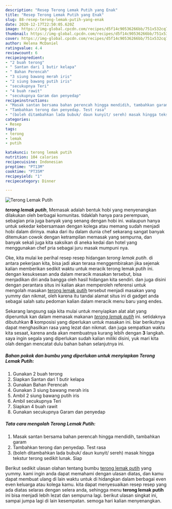 ```yaml
---
description: "Resep Terong Lemak Putih yang Enak"
title: "Resep Terong Lemak Putih yang Enak"
slug: 88-resep-terong-lemak-putih-yang-enak
date: 2020-12-17T22:50:05.620Z
image: https://img-global.cpcdn.com/recipes/d5f14c90536266bb/751x532cq70/terong-lemak-putih-foto-resep-utama.jpg
thumbnail: https://img-global.cpcdn.com/recipes/d5f14c90536266bb/751x532cq70/terong-lemak-putih-foto-resep-utama.jpg
cover: https://img-global.cpcdn.com/recipes/d5f14c90536266bb/751x532cq70/terong-lemak-putih-foto-resep-utama.jpg
author: Helena McDaniel
ratingvalue: 4.4
reviewcount: 6
recipeingredient:
- "2 buah terong"
- " Santan dari 1 butir kelapa"
- " Bahan Perencah"
- "3 siung bawang merah iris"
- "2 siung bawang putih iris"
- "secukupnya Teri"
- "4 buah rawit"
- "secukupnya Garam dan penyedap"
recipeinstructions:
- "Masak santan bersama bahan perencah hingga mendidih, tambahkan garam"
- "Tambahkan terong dan penyedap. Test rasa"
- "(boleh ditambahkan lada bubuk/ daun kunyit/ sereh) masak hingga tekstur terong sedikit lunak. Siap"
categories:
- Resep
tags:
- terong
- lemak
- putih

katakunci: terong lemak putih 
nutrition: 104 calories
recipecuisine: Indonesian
preptime: "PT13M"
cooktime: "PT35M"
recipeyield: "1"
recipecategory: Dinner

---
```



![Terong Lemak Putih](https://img-global.cpcdn.com/recipes/d5f14c90536266bb/751x532cq70/terong-lemak-putih-foto-resep-utama.jpg)

<b><i>terong lemak putih</i></b>, Memasak adalah bentuk hobi yang menyenangkan dilakukan oleh berbagai komunitas. tidaklah hanya para perempuan, sebagian pria juga banyak yang senang dengan hobi ini. walaupun hanya untuk sekedar kebersamaan dengan kolega atau memang sudah menjadi hobi dalam dirinya. maka dari itu dalam dunia chef sekarang sangat banyak ditemukan cowok dengan ketrampilan memasak yang sempurna, dan banyak sekali juga kita saksikan di aneka kedai dan hotel yang menggunakan chef pria sebagai juru masak mumpuni nya.

Oke, kita mulai ke perihal resep resep hidangan <i>terong lemak putih</i>. di antara pekerjaan kita, bisa jadi akan terasa menggembirakan jika sejenak kalian memberikan sedikit waktu untuk meracik terong lemak putih ini. dengan kesuksesan anda dalam meracik masakan tersebut, bisa menjadikan diri anda bangga oleh hasil hidangan kita sendiri. dan juga disini dengan perantara situs ini kalian akan memperoleh referensi untuk mengolah masakan <u>terong lemak putih</u> tersebut menjadi masakan yang yummy dan nikmat, oleh karena itu tandai alamat situs ini di gadget anda sebagai salah satu pedoman kalian dalam meracik menu baru yang endes.




Sekarang langsung saja kita mulai untuk menyiapkan alat alat yang diperuntuk kan dalam memasak makanan <u><i>terong lemak putih</i></u> ini. setidaknya dibutuhkan <b>8</b> komposisi yang diperlukan untuk masakan ini. biar berikutnya dapat menghasilkan rasa yang lezat dan nikmat. dan juga sempatkan waktu kita sesaat, karena anda akan membuatnya kurang lebih dengan <b>3</b> langkah. saya ingin segala yang diperlukan sudah kalian miliki disini, yuk mari kita olah dengan mencatat dulu bahan bahan selanjutnya ini.

<!--inarticleads1-->

##### Bahan pokok dan bumbu yang diperlukan untuk menyiapkan Terong Lemak Putih:

1. Gunakan 2 buah terong
1. Siapkan  Santan dari 1 butir kelapa
1. Gunakan  Bahan Perencah
1. Gunakan 3 siung bawang merah iris
1. Ambil 2 siung bawang putih iris
1. Ambil secukupnya Teri
1. Siapkan 4 buah rawit
1. Gunakan secukupnya Garam dan penyedap




<!--inarticleads2-->

##### Tata cara mengolah Terong Lemak Putih:

1. Masak santan bersama bahan perencah hingga mendidih, tambahkan garam
1. Tambahkan terong dan penyedap. Test rasa
1. (boleh ditambahkan lada bubuk/ daun kunyit/ sereh) masak hingga tekstur terong sedikit lunak. Siap




Berikut sedikit ulasan olahan tentang bumbu <u>terong lemak putih</u> yang yummy. kami ingin anda dapat memahami dengan ulasan diatas, dan kamu dapat membuat ulang di lain waktu untuk di hidangkan dalam berbagai even even keluarga atau kolega kamu. kita dapat menyesuaikan resep resep yang ada diatas selaras dengan selera anda, sehingga menu <b>terong lemak putih</b> ini bisa menjadi lebih lezat dan sempurna lagi. berikut ulasan singkat ini, sampai jumpa lagi di lain kesempatan. semoga hari kalian menyenangkan.
